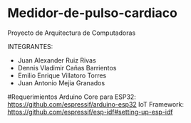 # Medidor-de-pulso-cardiaco
Proyecto de Arquitectura de Computadoras

INTEGRANTES:
- Juan Alexander Ruiz Rivas
- Dennis Vladimir Cañas Barrientos
- Emilio Enrique Villatoro Torres
- Juan Antonio Mejia Granados

#Requerimientos
Arduino Core para ESP32: https://github.com/espressif/arduino-esp32
IoT Framework: https://github.com/espressif/esp-idf#setting-up-esp-idf
